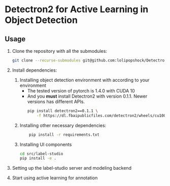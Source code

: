 # Detectron2 for Active Learning in Object Detection 


## Usage 

1. Clone the repository with all the submodules:
    ```bash
    git clone --recurse-submodules git@github.com:lolipopshock/Detectron2_AL.git
    ```
2. Install dependencies:
    1. Installing object detection environment with according to your environment
        - The tested version of pytorch is 1.4.0 with CUDA 10
        - And you **must** install Detectron2 with version 0.1.1. Newer versions has different APIs. 
            ```bash
            pip install detectron2==0.1.1 \
                -f https://dl.fbaipublicfiles.com/detectron2/wheels/cu100/torch1.4/index.html
            ```
    2. Installing other necessary dependencies:
        ```bash
            pip install -r requirements.txt
        ```
    3. Installing UI components
        ```bash
        cd src/label-studio
        pip install -e .
        ``` 
3. Setting up the label-studio server and modeling backend

4. Start using active learning for annotation